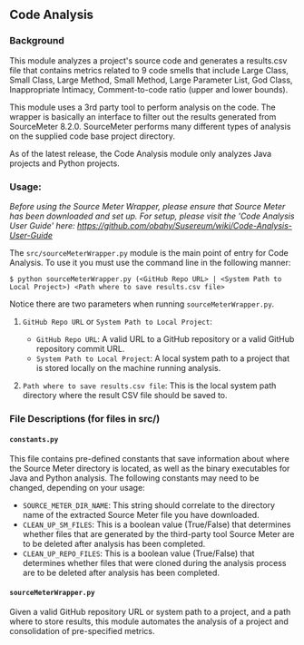 ## Code Analysis

### Background
This module analyzes a project's source code and generates a results.csv file that contains metrics related to 9 code 
smells that include Large Class, Small Class, Large Method, Small Method, Large Parameter List, God Class, 
Inappropriate Intimacy, Comment-to-code ratio (upper and lower bounds).

This module uses a 3rd party tool to perform analysis on the code. The wrapper is basically an interface to filter 
out the results generated from SourceMeter 8.2.0. SourceMeter performs many different types of analysis on the supplied 
code base project directory.

As of the latest release, the Code Analysis module only analyzes Java projects and Python projects. 

 
### Usage:
*Before using the Source Meter Wrapper, please ensure that Source Meter has been downloaded and set up. For setup, please
visit the 'Code Analysis User Guide' here: https://github.com/obahy/Susereum/wiki/Code-Analysis-User-Guide*

The `src/sourceMeterWrapper.py` module is the main point of entry for Code Analysis. To use it you must use the command line in the following manner:
 
`$ python sourceMeterWrapper.py (<GitHub Repo URL> | <System Path to Local Project>) <Path where to save results.csv file>`
 
Notice there are two parameters when running `sourceMeterWrapper.py`.
 
1. `GitHub Repo URL` or `System Path to Local Project`:
    - `GitHub Repo URL`: A valid URL to a GitHub repository or a valid GitHub repository commit URL.
    - `System Path to Local Project`: A local system path to a project that is stored locally on the machine running analysis.

2. `Path where to save results.csv file`: This is the local system path directory where the result CSV file should be saved to.

### File Descriptions (for files in src/)
#### `constants.py`
This file contains pre-defined constants that save information about where the Source Meter directory is located, as well
as the binary executables for Java and Python analysis. The following constants may need to be changed, depending on your usage:
- `SOURCE_METER_DIR_NAME`: This string should correlate to the directory name of the extracted Source Meter file you 
have downloaded. 
- `CLEAN_UP_SM_FILES`: This is a boolean value (True/False) that determines whether files that are generated by the 
third-party tool Source Meter are to be deleted after analysis has been completed. 
- `CLEAN_UP_REPO_FILES`: This is a boolean value (True/False) that determines whether files that were cloned during
the analysis process are to be deleted after analysis has been completed. 

#### `sourceMeterWrapper.py`
Given a valid GitHub repository URL or system path to a project, and a path where to store results, this module 
automates the analysis of a project and consolidation of pre-specified metrics.

